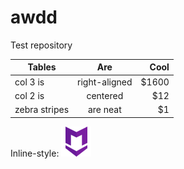 # awdd
Test repository

| Tables        | Are           | Cool  |
| ------------- |:-------------:| -----:|
| col 3 is      | right-aligned | $1600 |
| col 2 is      | centered      |   $12 |
| zebra stripes | are neat      |    $1 |


Inline-style: 
![alt text](https://github.com/adam-p/markdown-here/raw/master/src/common/images/icon48.png "Logo Title Text 1")
